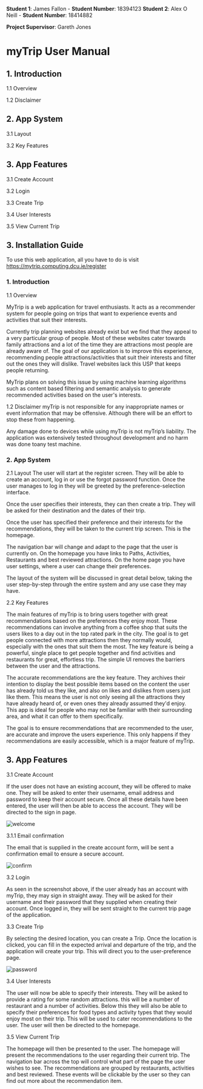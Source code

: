 **Student 1**: James Fallon  - **Student Number**: 18394123
**Student 2**: Alex O Neill   - **Student Number**: 18414882

**Project Supervisor**: Gareth Jones
# myTrip User Manual

## 1. Introduction

1.1 Overview

1.2 Disclaimer

## 2. App System

3.1 Layout

3.2 Key Features

## 3. App Features

3.1 Create Account

3.2 Login

3.3 Create Trip

3.4 User Interests

3.5 View Current Trip

## 3. Installation Guide

To use this web application, all you have to do is visit https://mytrip.computing.dcu.ie/register

### 1. Introduction

1.1 Overview

MyTrip is a web application for travel enthusiasts. It acts as a recommender system for people going on trips that want to experience events and activities that suit their interests. 

Currently trip planning websites already exist but we find that they appeal to a very particular group of people. Most of these websites cater towards family attractions and a lot of the time they are attractions most people are already aware of. The goal of our application is to improve this experience, recommending people attractions/activities that suit their interests and filter out the ones they will dislike. Travel websites lack this USP that keeps people returning.

MyTrip plans on solving this issue by using machine learning algorithms such as content based filtering and semantic analysis to generate recommended activities based on the user's interests.


1.2 Disclaimer
myTrip is not responsible for any inappropriate names or event information that may be offensive. Although there will be an effort to stop these from happening.

Any damage done to devices while using myTrip is not myTrip’s liability. The application was extensively tested throughout development and no harm was done toany test machine.

### 2. App System

2.1 Layout
The user will start at the register screen. They will be able to create an account, log in or use the forgot password function. Once the user manages to log in they will be greeted by the preference-selection interface.

Once the user specifies their interests, they can then create a trip. They will be asked for their destination and the dates of their trip.

Once the user has specified their preference and their interests for the recommendations, they will be taken to the current trip screen. This is the homepage.

The navigation bar will change and adapt to the page that the user is currently on. On the homepage you have links to Paths, Activities, Restaurants and best reviewed attractions. On the home page you have user settings, where a user can change their preferences.

The layout of the system will be discussed in great detail below, taking the user step-by-step through the entire system and any use case they may have.

2.2 Key Features

The main features of myTrip is to bring users together with great recommendations based on the preferences they enjoy most. These recommendations can involve anything from a coffee shop that suits the users likes to a day out in the top rated park in the city. The goal is to get people connected with more attractions then they normally would, especially with the ones that suit them the most. The key feature is being a powerful, single place to get people together and find activities and restaurants for great, effortless trip. The simple UI removes the barriers between the user and the attractions.

The accurate recommendations are the key feature. They archives their intention to display the best possible items based on the content the user has already told us they like, and also on likes and dislikes from users just like them. This means the user is not only seeing all the attractions they have already heard of, or even ones they already assumed they'd enjoy. This app is ideal for people who may not be familiar with their surrounding area, and what it can offer to them specifically.

The goal is to ensure recommendations that are recommended to the user, are accurate and improve the users experience. This only happens if they recommendations are easily accessible, which is a major feature of myTrip.

## 3. App Features

3.1 Create Account

If the user does not have an existing account, they will be offered to make one. They will be asked to enter their username, email address and password to keep their account secure. Once all these details have been entered, the user will then be able to access the account. They will be directed
to the sign in page.

<img src="images/welcome.png" alt="welcome"/>


3.1.1 Email confirmation

The email that is supplied in the create account form, will be sent a confirmation
email to ensure a secure account.

<img src="images/accountconfirm.png" alt="confirm"/>

3.2 Login

As seen in the screenshot above, if the user already has an account with myTrip, they may sign in straight away. They will be asked for their username and their password that they supplied when creating their account. Once logged in, they will be sent straight to the current trip page of the application.

3.3 Create Trip

By selecting the desired location, you can create a Trip. Once the location is clicked, you can fill in the expected arrival and departure of the trip, and the application will create your trip. This will direct you to the user-preference page. 

<img src="images/forgotpassword.png" alt="password"/>

3.4 User Interests

The user will now be able to specify their interests. They will be asked to provide a rating for some random attractions. this will be a number of restaurant and a number of activities. Below this they will also be able to specify their preferences for food types and activity types that they would enjoy most on their trip. This will be used to cater recommendations to the user. The user will then be directed to the homepage.

3.5 View Current Trip

The homepage will then be presented to the user. The homepage will present the recommendations to the user regarding their current trip. The navigation bar across the top will control what part of the page the user wishes to see. The recommendations are grouped by restaurants, activities and best reviewed. These events will be clickable by the user so they can find out more about the recommendation item. 

